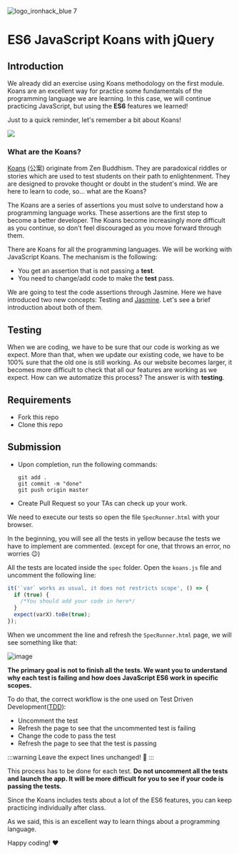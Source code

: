 ![logo_ironhack_blue 7](https://user-images.githubusercontent.com/23629340/40541063-a07a0a8a-601a-11e8-91b5-2f13e4e6b441.png)
# ES6 JavaScript Koans with jQuery

## Introduction

We already did an exercise using Koans methodology on the first module. Koans are an excellent way for practice some fundamentals of the programming language we are learning. In this case, we will continue practicing JavaScript, but using the **ES6** features we learned!

Just to a quick reminder, let's remember a bit about Koans!

![](https://i.imgur.com/9Ug9NBn.png)

### What are the Koans?

[Koans](https://en.wikipedia.org/wiki/K%C5%8Dan) (公案) originate from Zen Buddhism. They are paradoxical riddles or stories which are used to test students on their path to enlightenment. They are designed to provoke thought or doubt in the student's mind. We are here to learn to code, so... what are the Koans?

The Koans are a series of assertions you must solve to understand how a programming language works. These assertions are the first step to become a better developer. The Koans become increasingly more difficult as you continue, so don't feel discouraged as you move forward through them.

There are Koans for all the programming languages. We will be working with JavaScript Koans. The mechanism is the following:

- You get an assertion that is not passing a **test**.
- You need to change/add code to make the **test** pass.

We are going to test the code assertions through Jasmine. Here we have introduced two new concepts: Testing and [Jasmine](http://jasmine.github.io/). Let's see a brief introduction about both of them.

## Testing

When we are coding, we have to be sure that our code is working as we expect. More than that, when we update our existing code, we have to be 100% sure that the old one is still working. As our website becomes larger, it becomes more difficult to check that all our features are working as we expect. How can we automatize this process? The answer is with **testing**.


## Requirements

- Fork this repo
- Clone this repo

## Submission

- Upon completion, run the following commands:

  ```
  git add .
  git commit -m "done"
  git push origin master
  ```

- Create Pull Request so your TAs can check up your work.


We need to execute our tests so open the file `SpecRunner.html` with your browser.

In the beginning, you will see all the tests in yellow because the tests we have to implement are commented. (except for one, that throws an error, no worries :wink:)

All the tests are located inside the `spec` folder. Open the `koans.js` file and uncomment the following line:

```javascript
it('`var` works as usual, it does not restricts scope', () => {
  if (true) {
    /*You should add your code in here*/
  }
  expect(varX).toBe(true);
});
```

When we uncomment the line and refresh the `SpecRunner.html` page, we will see something like that:

![image](https://s3-eu-west-1.amazonaws.com/ih-materials/uploads/upload_0a3269347ff9cf345534607ba27809d2.png)

**The primary goal is not to finish all the tests. We want you to understand why each test is failing and how does JavaScript ES6 work in specific scopes.**

To do that, the correct workflow is the one used on Test Driven Development([TDD](https://en.wikipedia.org/wiki/Test-driven_development)):

- Uncomment the test
- Refresh the page to see that the uncommented test is failing
- Change the code to pass the test
- Refresh the page to see that the test is passing

:::warning 
Leave the expect lines unchanged! 👀 
:::

This process has to be done for each test. **Do not uncomment all the tests and launch the app. It will be more difficult for you to see if your code is passing the tests.**

Since the Koans includes tests about a lot of the ES6 features, you can keep practicing individually after class. 

As we said, this is an excellent way to learn things about a programming language. 

Happy coding! :heart:
